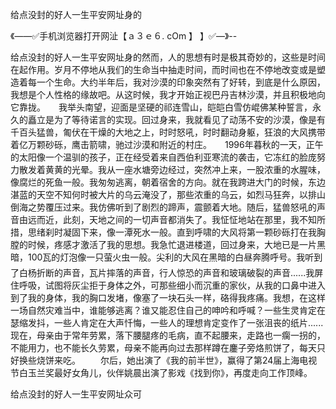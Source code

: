 给点没封的好人一生平安网址身的

《——✅手机浏览器打开网沚【ａ３ｅ６. cOm 】 】✅—》--

给点没封的好人一生平安网址身的然而，人的思想有时是极其奇妙的，这些是时间在起作用。岁月不停地从我们的生命当中抽走时间，而时间也在不停地改变或是塑造着每一个生命。大约半年后，我对沙漠的印象突然有了好转，到底是什么原因，我想是个人性格的缘故吧。从这时候，我才开始正视巴丹吉林沙漠，并且积极地向它靠拢。　　我举头南望，迎面是坚硬的祁连雪山，皑皑白雪仿崐佛某种誓言，永久的矗立是为了等待诺言的实现。回过身来，我就看见了动荡不安的沙漠，像是有千百头猛兽，匍伏在干燥的大地之上，时时怒吼，时时翻动身躯，狂浪的大风携带着亿万颗砂砾，鹰击箭啸，驰过沙漠和附近的村庄。　　1996年暮秋的一天，正午的太阳像一个温驯的孩子，正在经受着来自西伯利亚寒流的袭击，它冻红的脸庞努力散发着黄黄的光晕。我从一座水塘旁边经过，突然冲上来，一股浓重的水腥味，像腐烂的死鱼一般。我匆匆逃离，朝着宿舍的方向。就在我跨进大门的时候，东边湛蓝的天空不知何时被大片的乌云淹没了，那些浓重的乌云，如烈马狂奔，以排山倒海之势覆压过来。我仿佛听到了剧烈的蹄声，震颤着大地。随后，猛兽怒吼的声音由远而近，此刻，天地之间的一切声音都消失了。我怔怔地站在那里，我不知所措，思绪刹时凝固下来，像一潭死水一般。直到呼啸的大风将第一颗砂砾打在我胸膛的时候，疼感才激活了我的思想。我急忙退进楼道，回过身来，大地已是一片黑暗，100瓦的灯泡像一只萤火虫一般。尖利的大风在黑暗的白昼奔腾呼号。我听到了白杨折断的声音，瓦片摔落的声音，行人惊恐的声音和玻璃破裂的声音......我屏住呼吸，试图将灰尘拒于身体之外，可那些细小而沉重的家伙，从我的口鼻中进入到了我的身体，我的胸口发堵，像塞了一块石头一样，硌得我疼痛。我想，在这样一场自然灾难当中，谁能够逃离？谁又能忍住自己的呻吟和呼喊？一些生灵肯定在瑟缩发抖，一些人肯定在大声忏悔，一些人的理想肯定变作了一张沮丧的纸片......　　　
　　现在，母亲由于常年劳累，落下腰腿疼的毛病，直不起腰来，走路也一瘸一拐的，不能用力，也不能长久劳累，母亲不能再向过去那样蹲在鏖子旁烙煎饼了，每天只好换些烧饼来吃。
　　尔后，她出演了《我的前半世》，赢得了第24届上海电视节白玉兰奖最好女角儿，伙伴姚晨出演了影戏《找到你》，再度走向工作顶峰。





给点没封的好人一生平安网址众可
